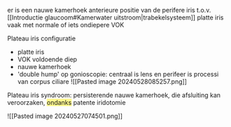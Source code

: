 er is een nauwe kamerhoek
anterieure positie van de perifere iris t.o.v. [[Introductie glaucoom#Kamerwater uitstroom|trabekelsysteem]] 
platte iris 
vaak met normale of iets ondiepere VOK

Plateau iris configuratie
- platte iris
- VOK voldoende diep
- nauwe kamerhoek
- 'double hump' op gonioscopie: centraal is lens en perifeer is processi van corpus ciliare
![[Pasted image 20240528085257.png]]

Plateau iris syndroom: 
persisterende nauwe kamerhoek, die afsluiting kan veroorzaken, <span style="background:#fff88f">ondanks</span> patente iridotomie

![[Pasted image 20240527074501.png]]